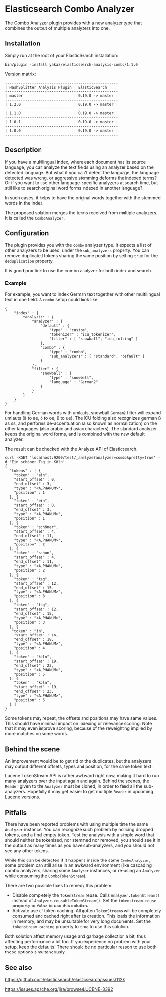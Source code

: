 Elasticsearch Combo Analyzer
============================

The Combo Analyzer plugin provides with a new analyzer type that combines the output of multiple analyzers into one.

Installation
-----------

Simply run at the root of your ElasticSearch installation:

	bin/plugin -install yakaz/elasticsearch-analysis-combo/1.1.0

Version matrix:

    ---------------------------------------------------
    | HashSplitter Analysis Plugin | ElasticSearch    |
    ---------------------------------------------------
    | master                       | 0.19.0 -> master |
    ---------------------------------------------------
    | 1.2.0                        | 0.19.0 -> master |
    ---------------------------------------------------
    | 1.1.0                        | 0.19.0 -> master |
    ---------------------------------------------------
    | 1.0.1                        | 0.19.0 -> master |
    ---------------------------------------------------
    | 1.0.0                        | 0.19.0 -> master |
    ---------------------------------------------------

Description
-----------

If you have a multilingual index, where each document has its source language, you can analyze the text fields using an analyzer based on the detected language. 
But what if you can't detect the language, the language detected was wrong, or aggressive stemming deforms the indexed terms? Or if you want to use other language-specific analyzers at search time, but still like to search original word forms indexed in another language?

In such cases, it helps to have the original words together with the stemmed words in the index.

The proposed solution merges the terms received from multiple analyzers. It is called the `ComboAnalyzer`.

Configuration
-------------

The plugin provides you with the `combo` analyzer type.
It expects a list of other analyzers to be used, under the `sub_analyzers` property.
You can remove duplicated tokens sharing the same position by setting `true` for the `deduplication` property.

It is good practice to use the combo analyzer for both index and search.

### Example

For example, you want to index German text together with other multilingual text in one field. A `combo` setup could look like

	{
	    "index" : {
	        "analysis" : {
	            "analyzer" : {
	                "default" : {
	                    "type" : "custom",
	                    "tokenizer" : "icu_tokenizer",
	                    "filter" : [ "snowball", "icu_folding" ]
	                },
	                "combo" : {
	                    "type" : "combo",
	                    "sub_analyzers" : [ "standard", "default" ]
	                }
	            },
	            "filter" : {
	                "snowball" : {
	                    "type" : "snowball",
	                    "language" : "German2"
	                }
	            }
	        }
	    }
	}

For handling German words with umlauts, snowball `German2` filter will expand umlauts (ä to ae, ö to oe, ü to ue). The ICU folding also recognizes german ß as ss, and performs de-accentuation (also known as normalization) on the other languages (also arabic and asian characters). The standard analyzer keeps the original word forms, and is combined with the new default analyzer.

The result can be checked with the Analyze API of Elasticsearch.

	curl -XGET 'localhost:9200/test/_analyze?analyzer=combo&pretty=true' -d 'Ein schöner Tag in Köln'
	{
	  "tokens" : [ {
	    "token" : "ein",
	    "start_offset" : 0,
	    "end_offset" : 3,
	    "type" : "<ALPHANUM>",
	    "position" : 1
	  }, {
	    "token" : "ein",
	    "start_offset" : 0,
	    "end_offset" : 3,
	    "type" : "<ALPHANUM>",
	    "position" : 1
	  }, {
	    "token" : "schöner",
	    "start_offset" : 4,
	    "end_offset" : 11,
	    "type" : "<ALPHANUM>",
	    "position" : 2
	  }, {
	    "token" : "schon",
	    "start_offset" : 4,
	    "end_offset" : 11,
	    "type" : "<ALPHANUM>",
	    "position" : 2
	  }, {
	    "token" : "tag",
	    "start_offset" : 12,
	    "end_offset" : 15,
	    "type" : "<ALPHANUM>",
	    "position" : 3
	  }, {
	    "token" : "tag",
	    "start_offset" : 12,
	    "end_offset" : 15,
	    "type" : "<ALPHANUM>",
	    "position" : 3
	  }, {
	   "token" : "in",
	    "start_offset" : 16,
	    "end_offset" : 18,
	    "type" : "<ALPHANUM>",
	    "position" : 4
	  }, {
	    "token" : "köln",
	    "start_offset" : 19,
	    "end_offset" : 23,
	    "type" : "<ALPHANUM>",
	    "position" : 5
	  }, {
	    "token" : "koln",
	    "start_offset" : 19,
	    "end_offset" : 23,
	    "type" : "<ALPHANUM>",
	    "position" : 5
	  } ]
	}

Some tokens may repeat, the offsets and positions may have same values.
This should have minimal impact on indexing or relevance scoring. Note that it may even improve scoring, because of the reweighting implied by more matches on some words.

Behind the scene
----------------

An improvement would be to get rid of the duplicates, but the analyzers may output different offsets, types and position, for the same token text.

Lucene TokenStream API is rather awkward right now, making it hard to run many analyzers over the input again and again.
Behind the scenes, the `Reader` given to the `Analyzer` must be cloned, in order to feed all the sub-analyzers.
Hopefully it may get easier to get multiple `Reader` in upcoming Lucene versions.

Pitfalls
--------

There have been reported problems with using multiple time the same `Analyzer` instance.
You can recognize such problem by noticing dropped tokens, and a final empty token.
Test the analysis with a simple word that should neither be tokenized, nor stemmed nor removed,
you should see it in the output as many times as you have sub-analyzers,
and you should not see any other tokens.

While this can be detected if it happens inside the same `ComboAnalyzer`, some problem can still arise in an awkward environment
(like cascading combo analyzers, sharing some `Analyzer` instances, or re-using an `Analyzer` while consuming the `ComboTokenStream`).

There are two possible fixes to remedy this problem:
* Disable completely the `TokenStream` reuse. Calls `Analyzer.tokenStream()` instead of `Analyzer.reusableTokenStream()`.
  Set the `tokenstream_reuse` property to `false` to use this solution.
* Activate use of token caching. All gotten `TokenStream`s will be completely consumed and cached right after its creation.
  This loads the information in memory, and may be unsuitable for very long documents.
  Set the `tokenstream_caching` property to `true` to use this solution.

Both solution affect memory usage and garbage collection a bit, thus affecting performance a bit too.
If you experience no problem with your setup, keep the defaults!
There should be no particular reason to use both these options simultaneously.

See also
--------

https://github.com/elasticsearch/elasticsearch/issues/1128

https://issues.apache.org/jira/browse/LUCENE-3392
